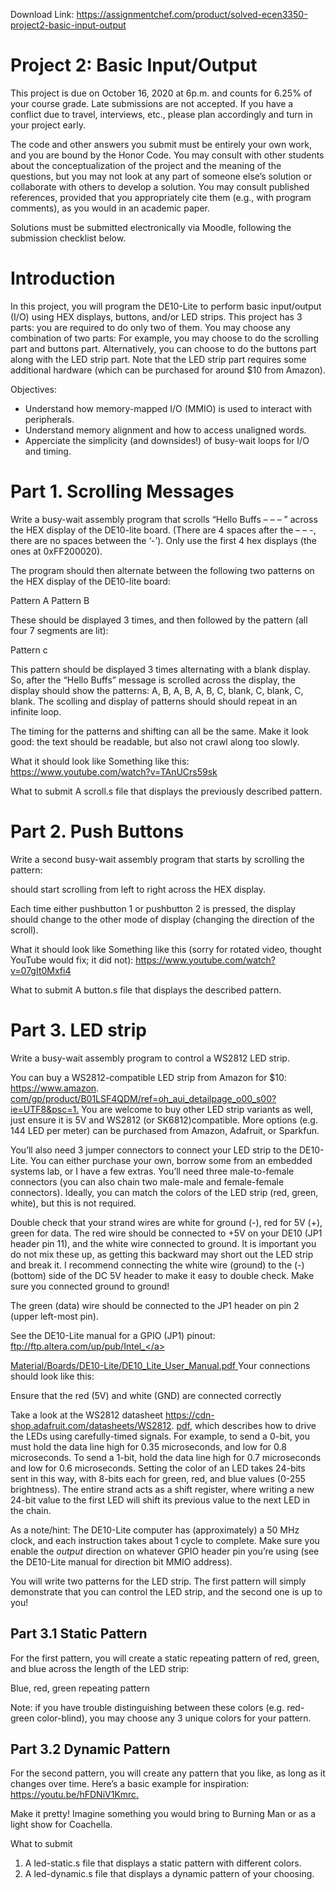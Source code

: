 Download Link: https://assignmentchef.com/product/solved-ecen3350-project2-basic-input-output
<br>
<h1>Project 2: Basic Input/Output</h1>

This project is due on October 16, 2020 at 6p.m. and counts for 6.25% of your course grade. Late submissions are not accepted. If you have a conflict due to travel, interviews, etc., please plan accordingly and turn in your project early.

The code and other answers you submit must be entirely your own work, and you are bound by the Honor Code. You may consult with other students about the conceptualization of the project and the meaning of the questions, but you may not look at any part of someone else’s solution or collaborate with others to develop a solution. You may consult published references, provided that you appropriately cite them (e.g., with program comments), as you would in an academic paper.

Solutions must be submitted electronically via Moodle, following the submission checklist below.

<h1>Introduction</h1>

In this project, you will program the DE10-Lite to perform basic input/output (I/O) using HEX displays, buttons, and/or LED strips. This project has 3 parts: you are required to do only two of them. You may choose any combination of two parts: For example, you may choose to do the scrolling part and buttons part. Alternatively, you can choose to do the buttons part along with the LED strip part. Note that the LED strip part requires some additional hardware (which can be purchased for around $10 from Amazon).

Objectives:

<ul>

 <li>Understand how memory-mapped I/O (MMIO) is used to interact with peripherals.</li>

 <li>Understand memory alignment and how to access unaligned words.</li>

 <li>Apperciate the simplicity (and downsides!) of busy-wait loops for I/O and timing.</li>

</ul>

<h1>Part 1. Scrolling Messages</h1>

Write a busy-wait assembly program that scrolls “Hello Buffs – – – ” across the HEX display of the DE10-lite board. (There are 4 spaces after the – – -, there are no spaces between the ‘-’). Only use the first 4 hex displays (the ones at 0xFF200020).

The program should then alternate between the following two patterns on the HEX display of the DE10-lite board:

Pattern A                                                                                     Pattern B

These should be displayed 3 times, and then followed by the pattern (all four 7 segments are lit):

Pattern c

This pattern should be displayed 3 times alternating with a blank display. So, after the “Hello Buffs” message is scrolled across the display, the display should show the patterns: A, B, A, B, A, B, C, blank, C, blank, C, blank. The scolling and display of patterns should should repeat in an infinite loop.

The timing for the patterns and shifting can all be the same. Make it look good: the text should be readable, but also not crawl along too slowly.

What it should look like              Something like this: <a href="https://www.youtube.com/watch?v=TAnUCrs59sk">https://www.youtube.com/watch?v=TAnUCrs59sk</a>

What to submit        A scroll.s file that displays the previously described pattern.

<h1>Part 2. Push Buttons</h1>

Write a second busy-wait assembly program that starts by scrolling the pattern:

should start scrolling from left to right across the HEX display.

Each time either pushbutton 1 or pushbutton 2 is pressed, the display should change to the other mode of display (changing the direction of the scroll).

What it should look like          Something like this (sorry for rotated video, thought YouTube would fix; it did not): <a href="https://www.youtube.com/watch?v=07gIt0Mxfi4">https://www.youtube.com/watch?v=07gIt0Mxfi4</a>

What to submit      A button.s file that displays the described pattern.

<h1>Part 3. LED strip</h1>

Write a busy-wait assembly program to control a WS2812 LED strip.

You can buy a WS2812-compatible LED strip from Amazon for $10: <a href="https://www.amazon.com/gp/product/B01LSF4QDM/ref=oh_aui_detailpage_o00_s00?ie=UTF8&amp;psc=1">https://www.amazon. </a><a href="https://www.amazon.com/gp/product/B01LSF4QDM/ref=oh_aui_detailpage_o00_s00?ie=UTF8&amp;psc=1">com/gp/product/B01LSF4QDM/ref=oh_aui_detailpage_o00_s00?ie=UTF8&amp;psc=1</a><a href="https://www.amazon.com/gp/product/B01LSF4QDM/ref=oh_aui_detailpage_o00_s00?ie=UTF8&amp;psc=1">.</a> You are welcome to buy other LED strip variants as well, just ensure it is 5V and WS2812 (or SK6812)compatible. More options (e.g. 144 LED per meter) can be purchased from Amazon, Adafruit, or Sparkfun.

You’ll also need 3 jumper connectors to connect your LED strip to the DE10-Lite. You can either purchase your own, borrow some from an embedded systems lab, or I have a few extras. You’ll need three male-to-female connectors (you can also chain two male-male and female-female connectors). Ideally, you can match the colors of the LED strip (red, green, white), but this is not required.

Double check that your strand wires are white for ground (-), red for 5V (+), green for data. The red wire should be connected to +5V on your DE10 (JP1 header pin 11), and the white wire connected to ground. It is important you do not mix these up, as getting this backward may short out the LED strip and break it. I recommend connecting the white wire (ground) to the (-) (bottom) side of the DC 5V header to make it easy to double check. Make sure you connected ground to ground!

The green (data) wire should be connected to the JP1 header on pin 2 (upper left-most pin).

See the DE10-Lite manual for a GPIO (JP1) pinout: <a href="ftp://ftp.altera.com/up/pub/Intel_Material/Boards/DE10-Lite/DE10_Lite_User_Manual.pdf">ftp://ftp.altera.com/up/pub/Intel_</a>

<a href="ftp://ftp.altera.com/up/pub/Intel_Material/Boards/DE10-Lite/DE10_Lite_User_Manual.pdf">Material/Boards/DE10-Lite/DE10_Lite_User_Manual.pdf </a>Your connections should look like this:

Ensure that the red (5V) and white (GND) are connected correctly

Take a look at the WS2812 datasheet <a href="https://cdn-shop.adafruit.com/datasheets/WS2812.pdf">https://cdn-shop.adafruit.com/datasheets/WS2812. </a><a href="https://cdn-shop.adafruit.com/datasheets/WS2812.pdf">pdf</a><a href="https://cdn-shop.adafruit.com/datasheets/WS2812.pdf">,</a> which describes how to drive the LEDs using carefully-timed signals. For example, to send a 0-bit, you must hold the data line high for 0.35 microseconds, and low for 0.8 microseconds. To send a 1-bit, hold the data line high for 0.7 microseconds and low for 0.6 microseconds. Setting the color of an LED takes 24-bits sent in this way, with 8-bits each for green, red, and blue values (0-255 brightness). The entire strand acts as a shift register, where writing a new 24-bit value to the first LED will shift its previous value to the next LED in the chain.

As a note/hint: The DE10-Lite computer has (approximately) a 50 MHz clock, and each instruction takes about 1 cycle to complete. Make sure you enable the <em>output </em>direction on whatever GPIO header pin you’re using (see the DE10-Lite manual for direction bit MMIO address).

You will write two patterns for the LED strip. The first pattern will simply demonstrate that you can control the LED strip, and the second one is up to you!

<h2>Part 3.1 Static Pattern</h2>

For the first pattern, you will create a static repeating pattern of red, green, and blue across the length of the LED strip:

Blue, red, green repeating pattern

Note: if you have trouble distinguishing between these colors (e.g. red-green color-blind), you may choose any 3 unique colors for your pattern.

<h2>Part 3.2 Dynamic Pattern</h2>

For the second pattern, you will create any pattern that you like, as long as it changes over time. Here’s a basic example for inspiration: <a href="https://youtu.be/hFDNiV1Kmrc">https://youtu.be/hFDNiV1Kmrc</a><a href="https://youtu.be/hFDNiV1Kmrc">.</a>

Make it pretty! Imagine something you would bring to Burning Man or as a light show for Coachella.

What to submit

<ol>

 <li>A led-static.s file that displays a static pattern with different colors.</li>

 <li>A led-dynamic.s file that displays a dynamic pattern of your choosing.</li>

</ol>


